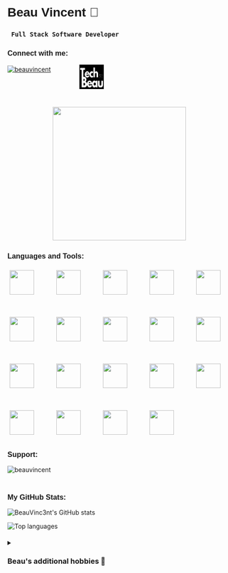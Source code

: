 <!-- Add "Montserrat Semibold 600" styling -->
<h1 align="left" style="font-family: 'Montserrat', sans-serif; font-weight: 600;">
  Beau Vincent 🚀
</h1>

<!-- Profile views tab 
<p align="right" style="font-family: 'Montserrat', sans-serif; font-weight: 600;"> 
  <img src="https://komarev.com/ghpvc/?username=beauvinc3nt&label=Profile%20views&color=0e75b6&style=flat" alt="beauvinc3nt" /> 
</p>  -->

<!-- Header Section: Title and Connect Info -->
<div style="margin-bottom: 40px;">
  <!-- Beau's expertise title -->
  <h3 align="left" style="font-family: 'Montserrat'; font-weight: 800;">
    <code> Full Stack Software Developer </code>
  </h3>

  <!-- Connect With Me -->
  <h3 align="left" style="font-family: 'Montserrat', sans-serif; font-weight: 600;">Connect with me:</h3>
  <p style="display: flex; flex-wrap: wrap; gap: 30px; justify-content: flex-start; margin-bottom: 20px;">
    <!-- LinkedIn icon + link -->
    <a href="https://www.linkedin.com/in/beau-vincent-6637232a2/" target="blank">
      <img align="center" src="https://raw.githubusercontent.com/rahuldkjain/github-profile-readme-generator/master/src/images/icons/Social/linked-in-alt.svg" alt="beauvincent" height="55" width="55" />
    </a>
    &nbsp;
    <!--TechBeau.co.uk icon + link -->
    <a href="https://techbeau.co.uk/" target="_blank">
      <img align="center" src="TechBeauLogo.png" alt="Visit my portfolio" height="55" width="55"/>
    </a>
  </p>
</div>

<!-- Spinning hacker gif - now positioned to not interfere with layout -->
<div align="center" style="margin: 20px 0;">
  <img src="https://www.gifcen.com/wp-content/uploads/2023/07/hacker-gif-8.gif" width="300" height="300">
</div>

<!-- Main content container -->
<div style="margin: 20px 0;">
  <!-- Languages and Tools -->
  <h3 align="left" style="font-family: 'Montserrat', sans-serif; font-weight: 600;">Languages and Tools:</h3>
  <!-- Wrapping elements to fit page -->         
  <div style="display: flex; flex-wrap: wrap; gap: 40px; justify-content: flex-start; margin-bottom: 30px;"> 
    <img src="https://cdn.jsdelivr.net/gh/devicons/devicon@latest/icons/vscode/vscode-original.svg" width="55" height="55" style="margin: 5px;"/>
    <img src="https://cdn.jsdelivr.net/gh/devicons/devicon@latest/icons/javascript/javascript-original.svg" width="55" height="55" style="margin: 5px;"/>
    <img src="https://cdn.jsdelivr.net/gh/devicons/devicon@latest/icons/react/react-original-wordmark.svg" width="55" height="55" style="margin: 5px;"/>
    <img src="https://cdn.jsdelivr.net/gh/devicons/devicon@latest/icons/tailwindcss/tailwindcss-original.svg" width="55" height="55" style="margin: 5px;"/>
    <img src="https://cdn.jsdelivr.net/gh/devicons/devicon@latest/icons/git/git-original.svg" width="55" height="55" style="margin: 5px;"/>
    <img src="https://cdn.jsdelivr.net/gh/devicons/devicon@latest/icons/nodejs/nodejs-original-wordmark.svg" width="55" height="55" style="margin: 5px;"/>
    <img src="https://cdn.jsdelivr.net/gh/devicons/devicon@latest/icons/figma/figma-original.svg" width="55" height="55"  style="margin: 5px;"/>
    <img src="https://cdn.jsdelivr.net/gh/devicons/devicon@latest/icons/firebase/firebase-original.svg" width="55" height="55" style="margin: 5px;"/>
    <img src="https://cdn.jsdelivr.net/gh/devicons/devicon@latest/icons/jest/jest-plain.svg" width="55" height="55" style="margin: 5px;"/>
    <img src="https://cdn.jsdelivr.net/gh/devicons/devicon@latest/icons/express/express-original-wordmark.svg" width="55" height="55" style="margin: 5px;"/>
    <img src="https://cdn.jsdelivr.net/gh/devicons/devicon@latest/icons/postgresql/postgresql-original.svg" width="55" height="55" style="margin: 5px;"/>
    <img src="https://cdn.jsdelivr.net/gh/devicons/devicon@latest/icons/postman/postman-original.svg" width="55" height="55" style="margin: 5px;"/>
    <img src="https://cdn.jsdelivr.net/gh/devicons/devicon@latest/icons/mongodb/mongodb-original-wordmark.svg" width="55" height="55" style="margin: 5px;"/>
    <img src="https://cdn.jsdelivr.net/gh/devicons/devicon@latest/icons/socketio/socketio-original-wordmark.svg" width="55" height="55" style="margin: 5px;"/>
    <img src="https://cdn.jsdelivr.net/gh/devicons/devicon@latest/icons/nextjs/nextjs-original.svg" width="55" height="55" style="margin: 5px;"/>
    <img src="https://cdn.jsdelivr.net/gh/devicons/devicon@latest/icons/vitejs/vitejs-original.svg" width="55" height="55" style="margin: 5px;"/>
    <img src="https://cdn.jsdelivr.net/gh/devicons/devicon@latest/icons/vercel/vercel-original-wordmark.svg" width="55" height="55" style="margin: 5px;"/>
    <img src="https://cdn.jsdelivr.net/gh/devicons/devicon@latest/icons/supabase/supabase-original.svg" width="55" height="55" style="margin: 5px;"/>
    <img src="https://cdn.jsdelivr.net/gh/devicons/devicon@latest/icons/netlify/netlify-original-wordmark.svg" width="55" height="55" style="margin: 5px;"/>   
  </div>

  <!-- Support Section -->
  <h3 align="left" style="font-family: 'Montserrat', sans-serif; font-weight: 600;">Support:</h3>
  <p style="margin-bottom: 20px;">
    <a href="https://www.buymeacoffee.com/beauvincent"> 
      <img align="left" src="https://cdn.buymeacoffee.com/buttons/v2/default-yellow.png" height="50" width="210" alt="beauvincent" />
    </a>
  </p>

</div>
<br><br>
<!-- Separate GitHub Stats Section -->
<div style="margin: 20px 0;">
  <h3 align="left" style="font-family: 'Montserrat', sans-serif; font-weight: 600;">My GitHub Stats:</h3>
  <p align="left">
    <img src="https://github-readme-stats.vercel.app/api?username=BeauVinc3nt&show_icons=true&theme=radical&cache_seconds=1800" alt="BeauVinc3nt's GitHub stats" />  <!-- Cache seconds ensures the values are updated frequently-->
  </p>

  <!-- Top Languages -->
  <p align="left">
    <img src="https://github-readme-stats.vercel.app/api/top-langs/?username=BeauVinc3nt&layout=compact&theme=radical" alt="Top languages" />
  </p>
</div>

<!-- Adding drop down section for my personal hobbies-->
<details>
  <summary><h3> Beau's additional hobbies 📜</h3></summary>
  <div style="font-family: 'Montserrat';">
    <div>- Chess♟️</div>
    <div>- Problem Solving 🧠</div>
    <div>- Exercising 🏋🏻‍♂️</div>
    <div>- Health and Wellbeing 🍎</div>
    <div>- Videography 📷</div>
  </div>
</details>
  
<!-- Adding Responsive CSS by wrapping in a div func -> cannot directly use CSS in ReadMe file. -->
<div style=
  @media (max-width: 768px) {
    div[style*="display: flex"] a {
      width: 30%; /* Ensures 3 icons per row on smaller screens */
      text-align: center; /* Aligns icons within their row */
      margin: 0 auto; /* Centers icons horizontally */
    }
  }
</div>
